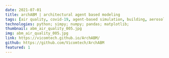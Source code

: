 ```yaml
---
date: 2021-07-01
title: archABM | architectural agent based modeling
tags: [air quality, covid-19, agent-based simulation, building, aerosol model]
technologies: python; simpy; numpy; pandas; matplotlib;
thumbnail: abm_air_quality_005.jpg
img: abm_air_quality_005.jpg
link: https://vicomtech.github.io/ArchABM/
github: https://github.com/Vicomtech/ArchABM
featured: 1
---
```

